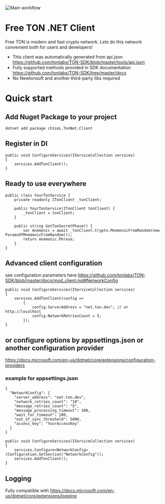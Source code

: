 ![Main workflow](https://github.com/ton-actions/ton-client-dotnet/workflows/Main%20workflow/badge.svg)

# Free TON .NET Client 

Free TON is modern and fast crypto network. Lets do this network convenient both for users and developers!

- This client was automatically generated from api.json https://github.com/tonlabs/TON-SDK/blob/master/tools/api.json 
- Fully supported methods provided in SDK documentation https://github.com/tonlabs/TON-SDK/tree/master/docs
- No Newtonsoft and another third-party libs required


# Quick start 

## Add Nuget Package to your project

```
dotnet add package ch1seL.TonNet.Client
```

## Register in DI  

```
public void ConfigureServices(IServiceCollection services)
{
    services.AddTonClient();
}
```

## Ready to use everywhere 

```
public class YourTonService {
    private readonly ITonClient _tonClient;

    public YourTonService(ITonClient tonClient) {
        _tonClient = tonClient;
    }
    
    public string GetTonSecretPhase() {
        var mnemonic = await _tonClient.Crypto.MnemonicFromRandom(new ParamsOfMnemonicFromRandom());
        return mnemonic.Phrase;
    }
}
```

## Advanced client configuration

see configuration parameters here https://github.com/tonlabs/TON-SDK/blob/master/docs/mod_client.md#NetworkConfig

```
public void ConfigureServices(IServiceCollection services)
{
    services.AddTonClient(config =>
        {
            config.ServerAddress = "net.ton.dev"; // or http://localhost
            config.NetworkRetriesCount = 5;
        });
}
```

## or configure options by appsettings.json or another configuration provider

https://docs.microsoft.com/en-us/dotnet/core/extensions/configuration-providers

### example for appsettings.json 
```
{
  "NetworkConfig": {
    "server_address": "net.ton.dev",
    "network_retries_count": "10",
    "message_retries_count": "5",
    "message_processing_timeout": 100,
    "wait_for_timeout": 100,
    "out_of_sync_threshold": 5000,
    "access_key": "YourAccessKey"
  }
}
```

```
public void ConfigureServices(IServiceCollection services)
{
    services.Configure<NetworkConfig>(Configuration.GetSection("NetworkConfig"));
    services.AddTonClient();
}
```

## Logging

Fully compatible with https://docs.microsoft.com/en-us/dotnet/core/extensions/logging 
